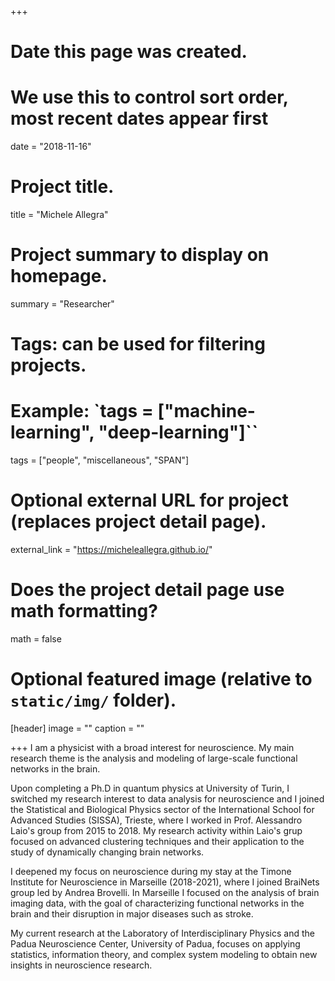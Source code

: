+++
# Date this page was created.
# We use this to control sort order, most recent dates appear first
date = "2018-11-16"

# Project title.
title = "Michele Allegra"

# Project summary to display on homepage.
summary = "Researcher"

# Tags: can be used for filtering projects.
# Example: `tags = ["machine-learning", "deep-learning"]``
tags = ["people", "miscellaneous", "SPAN"]

# Optional external URL for project (replaces project detail page).
external_link = "https://micheleallegra.github.io/"

# Does the project detail page use math formatting?
math = false

# Optional featured image (relative to `static/img/` folder).
[header]
image = ""
caption = ""

+++
I am a physicist with a broad interest for neuroscience. My main research theme is the analysis and modeling of large-scale functional networks in the brain.

Upon completing a Ph.D in quantum physics at University of Turin, I switched my research interest to data analysis for neuroscience and I joined the Statistical and Biological Physics sector of the International School for Advanced Studies (SISSA), Trieste, where I worked in Prof. Alessandro Laio's group from 2015 to 2018. My research activity within Laio's grup focused on advanced clustering techniques and their application to the study of dynamically changing brain networks.

I deepened my focus on neuroscience during my stay at the Timone Institute for Neuroscience in Marseille (2018-2021), where I joined BraiNets group led by Andrea Brovelli. In Marseille I focused on the analysis of brain imaging data, with the goal of characterizing functional networks in the brain and their disruption in major diseases such as stroke.

My current research at the Laboratory of Interdisciplinary Physics and the Padua Neuroscience Center, University of Padua, focuses on applying statistics, information theory, and complex system modeling to obtain new insights in neuroscience research.
